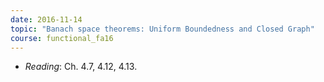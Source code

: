 ```yaml
---
date: 2016-11-14
topic: "Banach space theorems: Uniform Boundedness and Closed Graph"
course: functional_fa16
---
```


- *Reading*: Ch. 4.7, 4.12, 4.13.
